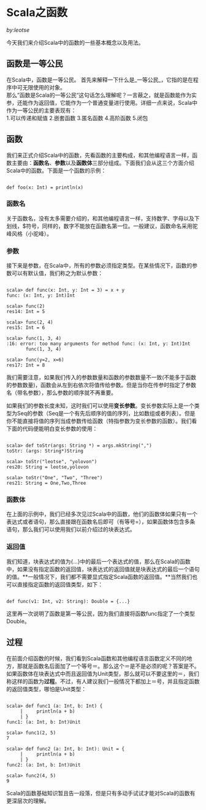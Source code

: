# Scala之函数
_by:leotse_

今天我们来介绍Scala中的函数的一些基本概念以及用法。  

## 函数是一等公民
在Scala中，函数是一等公民。
首先来解释一下什么是_一等公民_，它指的是在程序中可无限使用的对象。  
那么”函数是Scala的一等公民“这句话怎么理解呢？一言蔽之，就是函数能作为实参，还能作为返回值，它能作为一个普通变量进行使用。详细一点来说，Scala中作为一等公民的主要表现有：  
1.可以传递和赋值
2.嵌套函数
3.匿名函数
4.高阶函数
5.闭包

## 函数
我们来正式介绍Scala中的函数，先看函数的主要构成，和其他编程语言一样，函数主要由：**函数名**、**参数**以及**函数体**三部分组成。下面我们会从这三个方面介绍Scala中的函数。下面是一个函数的示例：
<pre><code>
def foo(x: Int) = println(x)
</code></pre>

### 函数名
关于函数名，没有太多需要介绍的，和其他编程语言一样，支持数字、字母以及下划线，$符号，同样的，数字不能放在函数名第一位。一般建议，函数命名采用驼峰风格（小驼峰）。  

### 参数
接下来是参数，在Scala中，所有的参数必须指定类型。在某些情况下，函数的参数可以有默认值，我们称之为默认参数：
<pre><code>
scala> def func(x: Int, y: Int = 3) = x + y
func: (x: Int, y: Int)Int

scala> func(2)
res14: Int = 5

scala> func(2, 4)
res15: Int = 6

scala> func(1, 3, 4)
<console>:16: error: too many arguments for method func: (x: Int, y: Int)Int
       func(1, 3, 4)

scala> func(y=2, x=6)
res17: Int = 8
</code></pre>
我们需要注意，如果我们传入的参数数量和函数的参数数量不一致(不能多于函数的参数数量)，函数会从左到右依次将值传给参数。但是当你在传参时指定了参数名（带名参数），那么参数的顺序就不再重要。

如果我们的参数长度未知，这时我们可以使用**变长参数**。变长参数实际上是一个类型为Seq的参数（Seq是一个有先后顺序的值的序列，比如数组或者列表）。但是你不能直接将值的序列当成参数传给函数（特指参数为变长参数的函数）。我们看下面的代码便能明白变长参数的使用：
<pre><code>
scala> def toStr(args: String *) = args.mkString(",")
toStr: (args: String*)String

scala> toStr("leotse", "yolovon")
res20: String = leotse,yolovon

scala> toStr("One", "Two", "Three")
res21: String = One,Two,Three
</code></pre>

### 函数体
在上面的示例中，我们已经多次见过Scala中的函数，他们的函数体如果只有一个表达式或者语句，那么直接跟在函数名后即可（有等号=），如果函数体包含多条语句，那么我们可以使用我们以前介绍过的块表达式。

### 返回值
我们知道，块表达式的值为{...}中的最后一个表达式的值，那么在Scala的函数中，如果没有指定函数的返回值，块表达式的返回值就是块表达式的最后一个语句的值。**一般情况下，我们都不需要显式指定Scala函数的返回值。**当然我们也可以直接指定函数的返回值类型，如下：
<pre><code>
def func(v1: Int, v2: String): Double = {...}
</code></pre>
这里再一次说明了函数是第一等公民，因为我们直接将函数func指定了一个类型Double。

## 过程
在前面介绍函数的时候，我们看到Scala函数和其他编程语言函数定义不同的地方，那就是函数名后面加了一个等号＝。那么这个＝是不是必须的呢？答案是不。如果函数体在块表达式中而且返回值为Unit类型，那么就可以不要这里的＝，我们称这样的函数为**过程**。不过，有人建议我们一般情况下都加上＝号，并且指定函数的返回值类型，哪怕是Unit类型：  
<pre><code>
scala> def func1 (a: Int, b: Int) {
     |     println(a + b)
     | }
func1: (a: Int, b: Int)Unit

scala> func1(2, 5)
7

scala> def func2 (a: Int, b: Int): Unit = {
     |     println(a + b)
     | }
func2: (a: Int, b: Int)Unit

scala> func2(4, 5)
9
</code></pre>

Scala的函数基础知识暂且告一段落，但是只有多动手试试才能对Scala的函数有更深层次的理解。